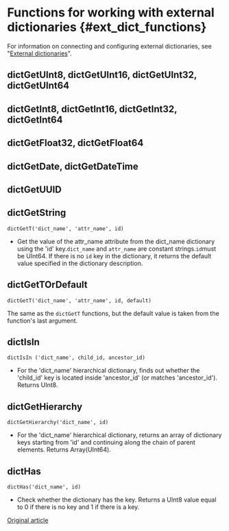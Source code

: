 # Functions for working with external dictionaries {#ext_dict_functions}

For information on connecting and configuring external dictionaries, see "[External dictionaries](../dicts/external_dicts.md)".

## dictGetUInt8, dictGetUInt16, dictGetUInt32, dictGetUInt64

## dictGetInt8, dictGetInt16, dictGetInt32, dictGetInt64

## dictGetFloat32, dictGetFloat64

## dictGetDate, dictGetDateTime

## dictGetUUID

## dictGetString

`dictGetT('dict_name', 'attr_name', id)`

- Get the value of the attr_name attribute from the dict_name dictionary using the 'id' key.`dict_name` and `attr_name` are constant strings.`id`must be UInt64.
If there is no `id` key in the dictionary, it returns the default value specified in the dictionary description.

## dictGetTOrDefault

`dictGetT('dict_name', 'attr_name', id, default)`

The same as the `dictGetT` functions, but the default value is taken from the function's last argument.

## dictIsIn

`dictIsIn ('dict_name', child_id, ancestor_id)`

- For the 'dict_name' hierarchical dictionary, finds out whether the 'child_id' key is located inside 'ancestor_id' (or matches 'ancestor_id'). Returns UInt8.

## dictGetHierarchy

`dictGetHierarchy('dict_name', id)`

- For the 'dict_name' hierarchical dictionary, returns an array of dictionary keys starting from 'id' and continuing along the chain of parent elements. Returns Array(UInt64).

## dictHas

`dictHas('dict_name', id)`

- Check whether the dictionary has the key. Returns a UInt8 value equal to 0 if there is no key and 1 if there is a key.


[Original article](https://clickhouse.yandex/docs/en/query_language/functions/ext_dict_functions/) <!--hide-->
